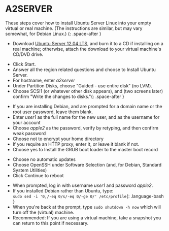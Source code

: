 # A2SERVER

These steps cover how to install Ubuntu Server Linux into your empty virtual or real machine. (The instructions are similar, but may vary somewhat, for Debian Linux.)
{: .space-after }

* Download [Ubuntu Server 12.04 LTS][Ubuntu download], and burn it to a CD if
  installing on a real machine; otherwise, attach the download to your
  virtual machine's CD/DVD drive.

<!-- space -->

* Click Start.
* Answer all the region related questions and choose to Install Ubuntu
  Server.
* For hostname, enter *a2server*
* Under Partition Disks, choose "Guided - use entire disk" (no LVM).
* Choose SCSI1 (or whatever other disk appears), and (two screens later)
  confirm "Write the changes to disks."{: .space-after }

<!-- space -->

* If you are installing Debian, and are prompted for a domain name or
  the root user password, leave them blank.
* Enter *user1* as the full name for the new user, and as the username
  for your account
* Choose *apple2* as the password, verify by retyping, and then confirm
  weak password
* Choose not to encrypt your home directory
* If you require an HTTP proxy, enter it, or leave it blank if not.
* Choose yes to Install the GRUB boot loader to the master boot record

<!-- space -->

* Choose no automatic updates
* Choose OpenSSH under Software Selection (and, for Debian, Standard
  System Utilities)
* Click Continue to reboot

<!-- space -->

* When prompted, log in with username *user1* and password *apple2*.
* If you installed Debian rather than Ubuntu, type:  
  `sudo sed -i '0,/-eq 0/s/-eq 0/-ge 0/' /etc/profile`{: .language-bash }
* When you're back at the prompt, type `sudo shutdown -h now` which
  will turn off the (virtual) machine.
* Recommended: If you are using a virtual machine, take a snapshot you
  can return to this point if necessary.

[Ubuntu download]: http://www.ubuntu.com/download/server/download
